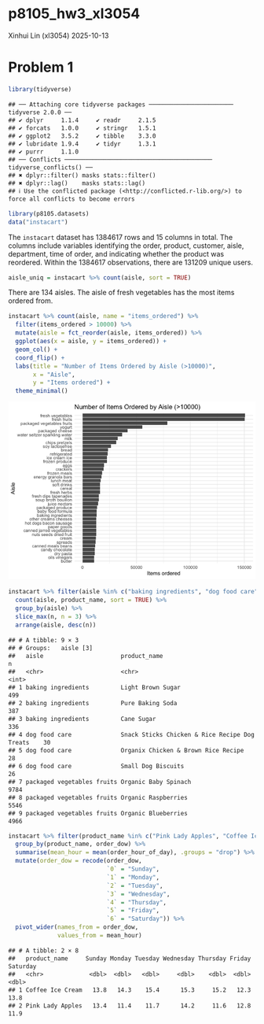 p8105_hw3_xl3054
================
Xinhui Lin (xl3054)
2025-10-13

# Problem 1

``` r
library(tidyverse)
```

    ## ── Attaching core tidyverse packages ──────────────────────── tidyverse 2.0.0 ──
    ## ✔ dplyr     1.1.4     ✔ readr     2.1.5
    ## ✔ forcats   1.0.0     ✔ stringr   1.5.1
    ## ✔ ggplot2   3.5.2     ✔ tibble    3.3.0
    ## ✔ lubridate 1.9.4     ✔ tidyr     1.3.1
    ## ✔ purrr     1.1.0     
    ## ── Conflicts ────────────────────────────────────────── tidyverse_conflicts() ──
    ## ✖ dplyr::filter() masks stats::filter()
    ## ✖ dplyr::lag()    masks stats::lag()
    ## ℹ Use the conflicted package (<http://conflicted.r-lib.org/>) to force all conflicts to become errors

``` r
library(p8105.datasets)
data("instacart")
```

The `instacart` dataset has 1384617 rows and 15 columns in total. The
columns include variables identifying the order, product, customer,
aisle, department, time of order, and indicating whether the product was
reordered. Within the 1384617 observations, there are 131209 unique
users.

``` r
aisle_uniq = instacart %>% count(aisle, sort = TRUE)
```

There are 134 aisles. The aisle of fresh vegetables has the most items
ordered from.

``` r
instacart %>% count(aisle, name = "items_ordered") %>% 
  filter(items_ordered > 10000) %>% 
  mutate(aisle = fct_reorder(aisle, items_ordered)) %>% 
  ggplot(aes(x = aisle, y = items_ordered)) + 
  geom_col() + 
  coord_flip() +
  labs(title = "Number of Items Ordered by Aisle (>10000)",
       x = "Aisle",
       y = "Items ordered") +
  theme_minimal()
```

![](p8105_hw3_xl3054_files/figure-gfm/unnamed-chunk-3-1.png)<!-- -->

``` r
instacart %>% filter(aisle %in% c("baking ingredients", "dog food care", "packaged vegetables fruits")) %>% 
  count(aisle, product_name, sort = TRUE) %>% 
  group_by(aisle) %>% 
  slice_max(n, n = 3) %>% 
  arrange(aisle, desc(n))      
```

    ## # A tibble: 9 × 3
    ## # Groups:   aisle [3]
    ##   aisle                      product_name                                      n
    ##   <chr>                      <chr>                                         <int>
    ## 1 baking ingredients         Light Brown Sugar                               499
    ## 2 baking ingredients         Pure Baking Soda                                387
    ## 3 baking ingredients         Cane Sugar                                      336
    ## 4 dog food care              Snack Sticks Chicken & Rice Recipe Dog Treats    30
    ## 5 dog food care              Organix Chicken & Brown Rice Recipe              28
    ## 6 dog food care              Small Dog Biscuits                               26
    ## 7 packaged vegetables fruits Organic Baby Spinach                           9784
    ## 8 packaged vegetables fruits Organic Raspberries                            5546
    ## 9 packaged vegetables fruits Organic Blueberries                            4966

``` r
instacart %>% filter(product_name %in% c("Pink Lady Apples", "Coffee Ice Cream")) %>% 
  group_by(product_name, order_dow) %>% 
  summarise(mean_hour = mean(order_hour_of_day), .groups = "drop") %>% 
  mutate(order_dow = recode(order_dow,
                            `0` = "Sunday",
                            `1` = "Monday",
                            `2` = "Tuesday",
                            `3` = "Wednesday",
                            `4` = "Thursday",
                            `5` = "Friday",
                            `6` = "Saturday")) %>%
  pivot_wider(names_from = order_dow,
              values_from = mean_hour)
```

    ## # A tibble: 2 × 8
    ##   product_name     Sunday Monday Tuesday Wednesday Thursday Friday Saturday
    ##   <chr>             <dbl>  <dbl>   <dbl>     <dbl>    <dbl>  <dbl>    <dbl>
    ## 1 Coffee Ice Cream   13.8   14.3    15.4      15.3     15.2   12.3     13.8
    ## 2 Pink Lady Apples   13.4   11.4    11.7      14.2     11.6   12.8     11.9

